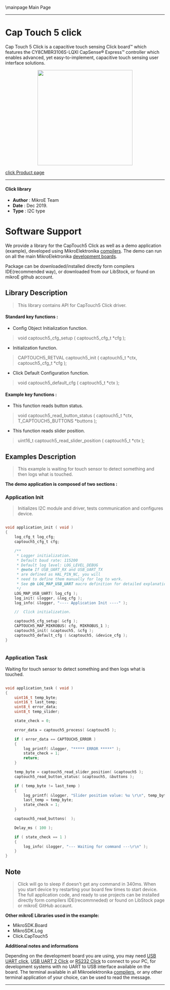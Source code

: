 \mainpage Main Page
 
 

---
# Cap Touch 5 click

Cap Touch 5 Click is a capacitive touch sensing Click board™ which features the CY8CMBR3106S-LQXI CapSense® Express™ controller which enables advanced, yet easy-to-implement, capacitive touch sensing user interface solutions.

<p align="center">
  <img src="https://download.mikroe.com/images/click_for_ide/captouch5_click.png" height=300px>
</p>


[click Product page](https://www.mikroe.com/cap-touch-5-click)

---


#### Click library 

- **Author**        : MikroE Team
- **Date**          : Dec 2019.
- **Type**          : I2C type


# Software Support

We provide a library for the CapTouch5 Click 
as well as a demo application (example), developed using MikroElektronika 
[compilers](https://shop.mikroe.com/compilers). 
The demo can run on all the main MikroElektronika [development boards](https://shop.mikroe.com/development-boards).

Package can be downloaded/installed directly form compilers IDE(recommended way), or downloaded from our LibStock, or found on mikroE github account. 

## Library Description

> This library contains API for CapTouch5 Click driver.

#### Standard key functions :

- Config Object Initialization function.
> void captouch5_cfg_setup ( captouch5_cfg_t *cfg ); 
 
- Initialization function.
> CAPTOUCH5_RETVAL captouch5_init ( captouch5_t *ctx, captouch5_cfg_t *cfg );

- Click Default Configuration function.
> void captouch5_default_cfg ( captouch5_t *ctx );


#### Example key functions :

- This function reads button status.
> void captouch5_read_button_status ( captouch5_t *ctx, T_CAPTOUCH5_BUTTONS *buttons );
 
- This function reads slider position.
> uint16_t captouch5_read_slider_position ( captouch5_t *ctx );


## Examples Description

> This example is waiting for touch sensor to detect something and then logs what is touched.

**The demo application is composed of two sections :**

### Application Init 

> Initializes I2C module and driver, tests communication and configures device. 

```c

void application_init ( void )
{
    log_cfg_t log_cfg;
    captouch5_cfg_t cfg;

    /** 
     * Logger initialization.
     * Default baud rate: 115200
     * Default log level: LOG_LEVEL_DEBUG
     * @note If USB_UART_RX and USB_UART_TX 
     * are defined as HAL_PIN_NC, you will 
     * need to define them manually for log to work. 
     * See @b LOG_MAP_USB_UART macro definition for detailed explanation.
     */
    LOG_MAP_USB_UART( log_cfg );
    log_init( &logger, &log_cfg );
    log_info( &logger, "---- Application Init ----" );

    //  Click initialization.

    captouch5_cfg_setup( &cfg );
    CAPTOUCH5_MAP_MIKROBUS( cfg, MIKROBUS_1 );
    captouch5_init( &captouch5, &cfg );
    captouch5_default_cfg ( &captouch5, &device_cfg );
}
  
```

### Application Task

Waiting for touch sensor to detect something and then logs what is touched.

```c

void application_task ( void )
{
    uint16_t temp_byte;
    uint16_t last_temp;
    uint8_t error_data;
    uint8_t temp_slider;

    state_check = 0;

    error_data = captouch5_process( &captouch5 );

    if ( error_data == CAPTOUCH5_ERROR )
    {
        log_printf( &logger, "***** ERROR *****" );
        state_check = 1;
        return;
    }

    temp_byte = captouch5_read_slider_position( &captouch5 );
    captouch5_read_button_status( &captouch5, &buttons );

    if ( temp_byte != last_temp )
    {
        log_printf( &logger, "Slider position value: %u \r\n", temp_byte );
        last_temp = temp_byte;
        state_check = 1;
    }

    captouch5_read_buttons(  );

    Delay_ms ( 100 );

    if ( state_check == 1 )
    {
        log_info( &logger, "--- Waiting for command ---\r\n" );
    }
}

```

## Note

> Click will go to sleep if doesn't get any command in 340ms.
  When you start device try restarting your board few times to start device.
  The full application code, and ready to use projects can be  installed directly form compilers IDE(recommneded) or 
  found on LibStock page or mikroE GitHub accaunt.

**Other mikroE Libraries used in the example:** 

- MikroSDK.Board
- MikroSDK.Log
- Click.CapTouch5

**Additional notes and informations**

Depending on the development board you are using, you may need 
[USB UART click](https://shop.mikroe.com/usb-uart-click), 
[USB UART 2 Click](https://shop.mikroe.com/usb-uart-2-click) or 
[RS232 Click](https://shop.mikroe.com/rs232-click) to connect to your PC, for 
development systems with no UART to USB interface available on the board. The 
terminal available in all Mikroelektronika 
[compilers](https://shop.mikroe.com/compilers), or any other terminal application 
of your choice, can be used to read the message.



---
